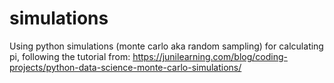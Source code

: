 # simulations
Using python simulations (monte carlo aka random sampling) for calculating pi, following the tutorial from:  https://junilearning.com/blog/coding-projects/python-data-science-monte-carlo-simulations/
